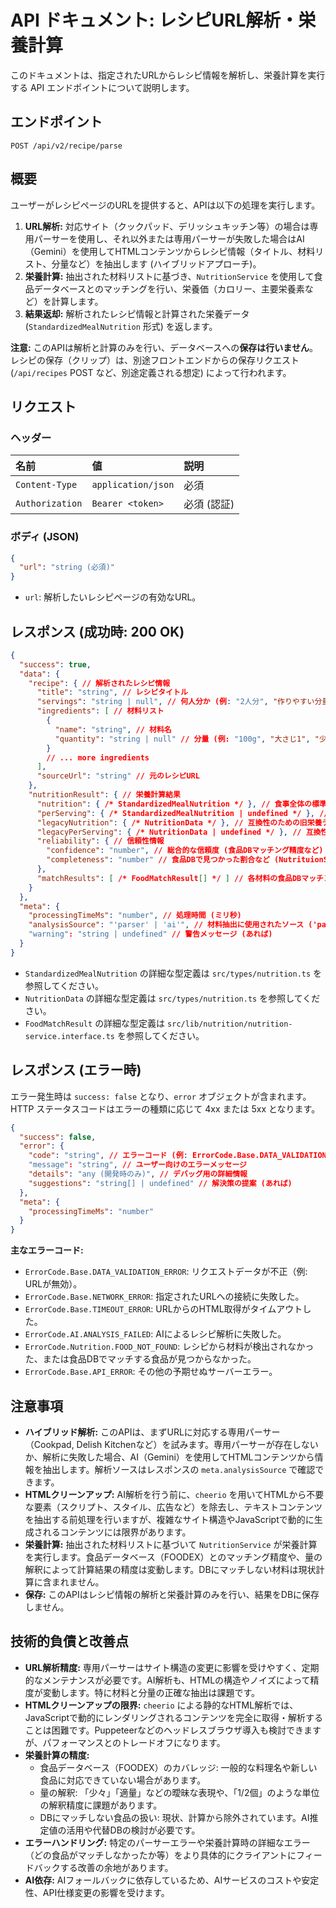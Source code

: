 # API ドキュメント: レシピURL解析・栄養計算

このドキュメントは、指定されたURLからレシピ情報を解析し、栄養計算を実行する API エンドポイントについて説明します。

## エンドポイント

`POST /api/v2/recipe/parse`

## 概要

ユーザーがレシピページのURLを提供すると、APIは以下の処理を実行します。

1.  **URL解析:** 対応サイト（クックパッド、デリッシュキッチン等）の場合は専用パーサーを使用し、それ以外または専用パーサーが失敗した場合はAI（Gemini）を使用してHTMLコンテンツからレシピ情報（タイトル、材料リスト、分量など）を抽出します (ハイブリッドアプローチ)。
2.  **栄養計算:** 抽出された材料リストに基づき、`NutritionService` を使用して食品データベースとのマッチングを行い、栄養価（カロリー、主要栄養素など）を計算します。
3.  **結果返却:** 解析されたレシピ情報と計算された栄養データ (`StandardizedMealNutrition` 形式) を返します。

**注意:** このAPIは解析と計算のみを行い、データベースへの**保存は行いません**。レシピの保存（クリップ）は、別途フロントエンドからの保存リクエスト (`/api/recipes` POST など、別途定義される想定) によって行われます。

## リクエスト

### ヘッダー

| 名前           | 値                 | 説明    |
| :------------- | :----------------- | :------ |
| `Content-Type` | `application/json` | 必須    |
| `Authorization`| `Bearer <token>`   | 必須 (認証) |

### ボディ (JSON)

```json
{
  "url": "string (必須)"
}
```

* `url`: 解析したいレシピページの有効なURL。

## レスポンス (成功時: 200 OK)

```json
{
  "success": true,
  "data": {
    "recipe": { // 解析されたレシピ情報
      "title": "string", // レシピタイトル
      "servings": "string | null", // 何人分か (例: "2人分", "作りやすい分量", null)
      "ingredients": [ // 材料リスト
        {
          "name": "string", // 材料名
          "quantity": "string | null" // 分量 (例: "100g", "大さじ1", "少々", null)
        }
        // ... more ingredients
      ],
      "sourceUrl": "string" // 元のレシピURL
    },
    "nutritionResult": { // 栄養計算結果
      "nutrition": { /* StandardizedMealNutrition */ }, // 食事全体の標準化栄養データ
      "perServing": { /* StandardizedMealNutrition | undefined */ }, // 1人前あたりの標準化栄養データ (計算可能な場合)
      "legacyNutrition": { /* NutritionData */ }, // 互換性のための旧栄養データ形式
      "legacyPerServing": { /* NutritionData | undefined */ }, // 互換性のための旧1人前データ
      "reliability": { // 信頼性情報
        "confidence": "number", // 総合的な信頼度 (食品DBマッチング精度など)
        "completeness": "number" // 食品DBで見つかった割合など (NutrituionServiceが計算)
      },
      "matchResults": [ /* FoodMatchResult[] */ ] // 各材料の食品DBマッチング結果 (NutritionServiceが返す)
    }
  },
  "meta": {
    "processingTimeMs": "number", // 処理時間 (ミリ秒)
    "analysisSource": "'parser' | 'ai'", // 材料抽出に使用されたソース ('parser': 専用パーサー, 'ai': AI)
    "warning": "string | undefined" // 警告メッセージ (あれば)
  }
}
```

*   `StandardizedMealNutrition` の詳細な型定義は `src/types/nutrition.ts` を参照してください。
*   `NutritionData` の詳細な型定義は `src/types/nutrition.ts` を参照してください。
*   `FoodMatchResult` の詳細な型定義は `src/lib/nutrition/nutrition-service.interface.ts` を参照してください。

## レスポンス (エラー時)

エラー発生時は `success: false` となり、`error` オブジェクトが含まれます。HTTP ステータスコードはエラーの種類に応じて 4xx または 5xx となります。

```json
{
  "success": false,
  "error": {
    "code": "string", // エラーコード (例: ErrorCode.Base.DATA_VALIDATION_ERROR)
    "message": "string", // ユーザー向けのエラーメッセージ
    "details": "any (開発時のみ)", // デバッグ用の詳細情報
    "suggestions": "string[] | undefined" // 解決策の提案 (あれば)
  },
  "meta": {
    "processingTimeMs": "number"
  }
}
```

**主なエラーコード:**

*   `ErrorCode.Base.DATA_VALIDATION_ERROR`: リクエストデータが不正（例: URLが無効）。
*   `ErrorCode.Base.NETWORK_ERROR`: 指定されたURLへの接続に失敗した。
*   `ErrorCode.Base.TIMEOUT_ERROR`: URLからのHTML取得がタイムアウトした。
*   `ErrorCode.AI.ANALYSIS_FAILED`: AIによるレシピ解析に失敗した。
*   `ErrorCode.Nutrition.FOOD_NOT_FOUND`: レシピから材料が検出されなかった、または食品DBでマッチする食品が見つからなかった。
*   `ErrorCode.Base.API_ERROR`: その他の予期せぬサーバーエラー。

## 注意事項

*   **ハイブリッド解析:** このAPIは、まずURLに対応する専用パーサー（Cookpad, Delish Kitchenなど）を試みます。専用パーサーが存在しないか、解析に失敗した場合、AI（Gemini）を使用してHTMLコンテンツから情報を抽出します。解析ソースはレスポンスの `meta.analysisSource` で確認できます。
*   **HTMLクリーンアップ:** AI解析を行う前に、`cheerio` を用いてHTMLから不要な要素（スクリプト、スタイル、広告など）を除去し、テキストコンテンツを抽出する前処理を行いますが、複雑なサイト構造やJavaScriptで動的に生成されるコンテンツには限界があります。
*   **栄養計算:** 抽出された材料リストに基づいて `NutritionService` が栄養計算を実行します。食品データベース（FOODEX）とのマッチング精度や、量の解釈によって計算結果の精度は変動します。DBにマッチしない材料は現状計算に含まれません。
*   **保存:** このAPIはレシピ情報の解析と栄養計算のみを行い、結果をDBに保存しません。

## 技術的負債と改善点

*   **URL解析精度:** 専用パーサーはサイト構造の変更に影響を受けやすく、定期的なメンテナンスが必要です。AI解析も、HTMLの構造やノイズによって精度が変動します。特に材料と分量の正確な抽出は課題です。
*   **HTMLクリーンアップの限界:** `cheerio` による静的なHTML解析では、JavaScriptで動的にレンダリングされるコンテンツを完全に取得・解析することは困難です。Puppeteerなどのヘッドレスブラウザ導入も検討できますが、パフォーマンスとのトレードオフになります。
*   **栄養計算の精度:**
    *   食品データベース（FOODEX）のカバレッジ: 一般的な料理名や新しい食品に対応できていない場合があります。
    *   量の解釈: 「少々」「適量」などの曖昧な表現や、「1/2個」のような単位の解釈精度に課題があります。
    *   DBにマッチしない食品の扱い: 現状、計算から除外されています。AI推定値の活用や代替DBの検討が必要です。
*   **エラーハンドリング:** 特定のパーサーエラーや栄養計算時の詳細なエラー（どの食品がマッチしなかったか等）をより具体的にクライアントにフィードバックする改善の余地があります。
*   **AI依存:** AIフォールバックに依存しているため、AIサービスのコストや安定性、API仕様変更の影響を受けます。

``` 